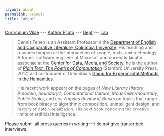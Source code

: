 ```yaml
---
layout: about
permalink: /about/
title: "about"
---
```


[Curriculum Vitae][5] --- [Author Photo][6] --- [Dept][7] --- [Lab][8]

> Dennis Tenen is an Assistant Professor in the [Department of English and
Comparative Literature, Columbia University][1]. His teaching and research
happen at the intersection of people, texts, and technology. A former software
engineer at Microsoft and currently faculty associate at the [Center for Data,
Media, and Society][2], he is the author of *[Plain Text: The Poetics of
Computation][3]* (Stanford University Press, 2017) and co-founder of
Columbia's [Group for Experimental Methods in the Humanities][4].

> His recent work appears on the pages of *New Literary History*, *Amodern*,
*boundary2*, *Computational Culture*, *Modernism/modernity*, *Public Books*,
and *Los Angeles Review of Books* on topics that range from book piracy to
algorithmic composition, unintelligent design, and history of data
visualization. His next book concerns the creative limits of artificial
intelligence.

Please submit all press queries in writing---I do not give transcribed
interviews.

[1]: http://english.columbia.edu
[2]: http://datascience.columbia.edu/new-media
[3]: http://www.sup.org/books/title/?id=26821
[4]: http://xpmethod.plaintext.in
[5]: https://github.com/denten/denten.github.io/raw/master/_includes/CV/imprints/denten-CV.pdf
[6]: https://github.com/denten/denten.github.io/blob/master/public/denten-profile-photo.jpg
[7]: http://english.columbia.edu/people/profile/453
[8]: http://xpmethod.plaintext.in/
